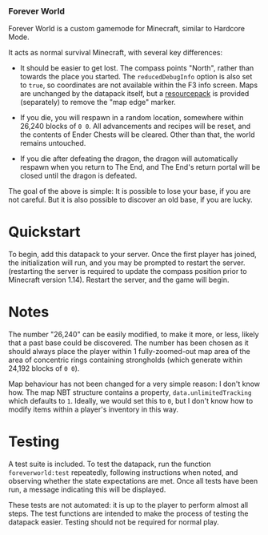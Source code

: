 ### Forever World

Forever World is a custom gamemode for Minecraft, similar to Hardcore Mode.

It acts as normal survival Minecraft, with several key differences:

 - It should be easier to get lost. The compass points "North", rather than
   towards the place you started. The `reducedDebugInfo` option is also set to
   `true`, so coordinates are not available within the F3 info screen. Maps are
   unchanged by the datapack itself, but a
   [resourcepack](http://www.github.com/skztr/foreverworld-resourcepack) is
   provided (separately) to remove the "map edge" marker.

 - If you die, you will respawn in a random location, somewhere within 26,240
   blocks of `0 0`. All advancements and recipes will be reset, and the contents
   of Ender Chests will be cleared. Other than that, the world remains
   untouched.

 - If you die after defeating the dragon, the dragon will automatically respawn
   when you return to The End, and The End's return portal will be closed until
   the dragon is defeated.

The goal of the above is simple: It is possible to lose your base, if you are
not careful. But it is also possible to discover an old base, if you are lucky.

# Quickstart

To begin, add this datapack to your server. Once the first player has joined,
the initialization will run, and you may be prompted to restart the server.
(restarting the server is required to update the compass position prior to
Minecraft version 1.14). Restart the server, and the game will begin.

# Notes

The number "26,240" can be easily modified, to make it more, or less, likely
that a past base could be discovered. The number has been chosen as it should
always place the player within 1 fully-zoomed-out map area of the area of
concentric rings containing strongholds (which generate within 24,192 blocks of
`0 0`).

Map behaviour has not been changed for a very simple reason: I don't know how.
The map NBT structure contains a property, `data.unlimitedTracking` which
defaults to `1`. Ideally, we would set this to `0`, but I don't know how to
modify items within a player's inventory in this way.

# Testing

A test suite is included. To test the datapack, run the function
`foreverworld:test` repeatedly, following instructions when noted, and observing
whether the state expectations are met. Once all tests have been run, a message
indicating this will be displayed.

These tests are not automated: it is up to the player to perform almost all
steps. The test functions are intended to make the process of testing the
datapack easier. Testing should not be required for normal play.
